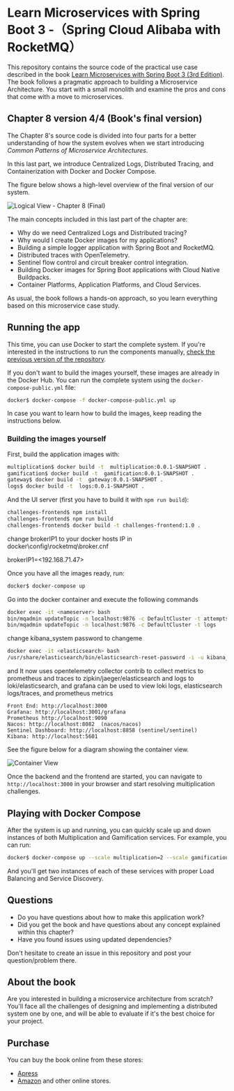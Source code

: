 # Learn Microservices with Spring Boot 3 -（Spring Cloud Alibaba with RocketMQ）
This repository contains the source code of the practical use case described in the book [Learn Microservices with Spring Boot 3 (3rd Edition)](https://link.springer.com/book/10.1007/978-1-4842-9757-5).
The book follows a pragmatic approach to building a Microservice Architecture. You start with a small monolith and examine the pros and cons that come with a move to microservices.

## Chapter 8 version 4/4 (Book's final version)

The Chapter 8's source code is divided into four parts for a better understanding of how the system evolves when we start introducing _Common Patterns of Microservice Architectures_.

In this last part, we introduce Centralized Logs, Distributed Tracing, and Containerization with Docker and Docker Compose.

The figure below shows a high-level overview of the final version of our system.

![Logical View - Chapter 8 (Final)](resources/microservice_patterns-Config-Server-1.png)

The main concepts included in this last part of the chapter are:

* Why do we need Centralized Logs and Distributed tracing?
* Why would I create Docker images for my applications?
* Building a simple logger application with Spring Boot and RocketMQ.
* Distributed traces with OpenTelemetry.
* Sentinel flow control and circuit breaker control integration.
* Building Docker images for Spring Boot applications with Cloud Native Buildpacks.
* Container Platforms, Application Platforms, and Cloud Services.

As usual, the book follows a hands-on approach, so you learn everything based on this microservice case study.

## Running the app

This time, you can use Docker to start the complete system. If you're interested in the instructions to run the components manually, [check the previous version of the repository](https://github.com/Book-Microservices-v2/chapter08c).

If you don't want to build the images yourself, these images are already in the Docker Hub. You can run the complete system using the `docker-compose-public.yml` file:

```bash
docker$ docker-compose -f docker-compose-public.yml up
```

In case you want to learn how to build the images, keep reading the instructions below.

### Building the images yourself

First, build the application images with:

```bash
multiplication$ docker build -t  multiplication:0.0.1-SNAPSHOT .
gamification$ docker build -t  gamification:0.0.1-SNAPSHOT .
gateway$ docker build -t  gateway:0.0.1-SNAPSHOT .
logs$ docker build -t  logs:0.0.1-SNAPSHOT .
```

And the UI server (first you have to build it with `npm run build`):

```bash
challenges-frontend$ npm install
challenges-frontend$ npm run build
challenges-frontend$ docker build -t challenges-frontend:1.0 .
```

change brokerIP1 to your docker hosts IP in docker\config\rocketmq\broker.cnf

brokerIP1=<192.168.71.47>

Once you have all the images ready, run:

```bash
docker$ docker-compose up
```

Go into the docker container and execute the following commands 

```bash
docker exec -it <nameserver> bash
bin/mqadmin updateTopic -n localhost:9876 -c DefaultCluster -t attempts-topic -a +message.type=FIFO
bin/mqadmin updateTopic -n localhost:9876 -c DefaultCluster -t logs           -a +message.type=FIFO
```

change kibana_system password to changeme
```bash
docker exec -it <elasticsearch> bash
/usr/share/elasticsearch/bin/elasticsearch-reset-password -i -u kibana_system
```

and It now uses opentelemetry collector contrib to collect metrics to prometheus 
and traces to zipkin/jaeger/elasticsearch and logs to loki/elasticsearch, 
and grafana can be used to view loki logs, elasticsearch logs/traces, and prometheus metrics

```
Front End: http://localhost:3000
Grafana: http://localhost:3001/grafana
Prometheus http://localhost:9090
Nacos: http://localhost:8082  (nacos/nacos)
Sentinel Dashboard: http://localhost:8858 (sentinel/sentinel)
Kibana: http://localhost:5601
```

See the figure below for a diagram showing the container view.

![Container View](resources/microservice_patterns-View-Containers.png)

Once the backend and the frontend are started, you can navigate to `http://localhost:3000` in your browser and start resolving multiplication challenges.

## Playing with Docker Compose

After the system is up and running, you can quickly scale up and down instances of both Multiplication and Gamification services. For example, you can run:

```bash
docker$ docker-compose up --scale multiplication=2 --scale gamification=2
```

And you'll get two instances of each of these services with proper Load Balancing and Service Discovery.

## Questions

* Do you have questions about how to make this application work?
* Did you get the book and have questions about any concept explained within this chapter?
* Have you found issues using updated dependencies?

Don't hesitate to create an issue in this repository and post your question/problem there. 

## About the book

Are you interested in building a microservice architecture from scratch? You'll face all the challenges of designing and implementing a distributed system one by one, and will be able to evaluate if it's the best choice for your project.

## Purchase
You can buy the book online from these stores:
* [Apress](https://link.springer.com/book/10.1007/978-1-4842-9757-5)
* [Amazon](https://www.amazon.com/Learn-Microservices-Spring-Boot-Containerization/dp/1484297563)
and other online stores.

